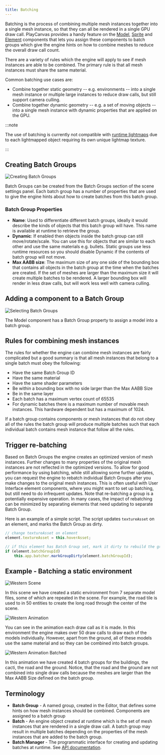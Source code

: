 ```yaml
---
title: Batching
---
```


Batching is the process of combining multiple mesh instances together into a single mesh instance, so that they can all be rendered in a single GPU draw call. PlayCanvas provides a handy feature on the [Model][7], [Sprite][9] and [Element][10] components that lets you assign these components to batch groups which give the engine hints on how to combine meshes to reduce the overall draw call count.

There are a variety of rules which the engine will apply to see if mesh instances are able to be combined. The primary rule is that all mesh instances must share the same material.

Common batching use cases are:

- Combine together static geometry -- e.g. environments -- into a single mesh instance or multiple large instances to reduce draw calls, but still support camera culling.
- Combine together dynamic geometry -- e.g. a set of moving objects -- into a single mesh instance with dynamic properties that are applied on the GPU.

:::note

The use of batching is currently not compatible with [runtime lightmaps](/user-manual/graphics/lighting/runtime-lightmaps/) due to each lightmapped object requiring its own unique lightmap texture.

:::

## Creating Batch Groups

![Creating Batch Groups](/img/user-manual/optimization/batching/batch-groups.jpg)

Batch Groups can be created from the Batch Groups section of the scene settings panel. Each batch group has a number of properties that are used to give the engine hints about how to create batches from this batch group.

### Batch Group Properties

- **Name**: Used to differentiate different batch groups, ideally it would describe the kinds of objects that this batch group will have. This name is available at runtime to retrieve the group.
- **Dynamic**: If enabled then objects inside the batch group can still move/rotate/scale. You can use this for objects that are similar to each other and use the same materials e.g. bullets. Static groups use less runtime resources so you should disable Dynamic if the contents of batch group will not move.
- **Max AABB size**: The maximum size of any one side of the bounding box that contains all objects in the batch group at the time when the batches are created. If the set of meshes are larger than the maximum size it will create multiple batches to be rendered. A larger bounding box will render in less draw calls, but will work less well with camera culling.

## Adding a component to a Batch Group

![Selecting Batch Groups](/img/user-manual/optimization/batching/model-component.jpg)

The Model component has a Batch Group property to assign a model into a batch group.

## Rules for combining mesh instances

The rules for whether the engine can combine mesh instances are fairly complicated but a good summary is that all mesh instances that belong to a single batch must obey the following:

- Have the same Batch Group ID
- Have the same material
- Have the same shader parameters
- Be within a bounding box with no side larger than the Max AABB Size
- Be in the same layer
- Each batch has a maximum vertex count of 65535
- For dynamic batches there is a maximum number of movable mesh instances. This hardware dependent but has a maximum of 1024.

If a batch group contains components or mesh instances that do not obey all of the rules the batch group will produce multiple batches such that each individual batch contains mesh instance that follow all the rules.

## Trigger re-batching

Based on Batch Groups the engine creates an optimized version of mesh instances. Further changes to many properties of the original mesh instances are not reflected in the optimized versions. To allow for good performance by using batching, while still allowing some further updates, you can request the engine to rebatch individual Batch Groups after you make changes to the original mesh instances. This is often useful with User Interface element components, where you might want to set up batching, but still need to do infrequent updates. Note that re-batching a group is a potentially expensive operation. In many cases, the impact of rebatching can be minimized by separating elements that need updating to separate Batch Group.

Here is an example of a simple script. The script updates `textureAsset` on an element, and marks the Batch Group as dirty.

```javascript
// change textureAsset on element
element.textureAsset = this.hoverAsset;

// if this element has Batch Group set, mark it dirty to rebuild the group in the next frame
if (element.batchGroupId)
    this.app.batcher.markGroupDirty(element.batchGroupId);
```

## Example - Batching a static environment

![Western Scene](/img/user-manual/optimization/batching/western-scene.jpg)

In this scene we have created a static environment from 7 separate model files, some of which are repeated in the scene. For example, the road tile is used to in 50 entities to create the long road through the center of the scene.

![Western Animation](/img/user-manual/optimization/batching/western-animation-all.gif)

You can see in the animation each draw call as it is made. In this environment the engine makes over 50 draw calls to draw each of the models individually. However, apart from the ground, all of these models use the same material and so they can be combined into batch groups.

![Western Animation Batched](/img/user-manual/optimization/batching/western-animation.gif)

In this animation we have created 4 batch groups for the buildings, the cacti, the road and the ground. Notice, that the road and the ground are not combined into single draw calls because the meshes are larger than the Max AABB Size defined on the batch group.

## Terminology

- **Batch Group** - A named group, created in the Editor, that defines some hints on how mesh instances should be combined. Components are assigned to a batch group
- **Batch** - An engine object created at runtime which is the set of mesh instances that are rendered in a single draw call. A batch group may result in multiple batches depending on the properties of the mesh instances that are added to the batch group.
- **Batch Manager** - The programmatic interface for creating and updating batches at runtime. See [API documentation][8].

<!-- [6]: /user-manual/editor/interface/settings/batch-groups/ -->
[7]: /user-manual/scenes/components/model
[8]: https://manual.oasisserver.link/engine/classes/BatchManager.html
[9]: /user-manual/scenes/components/sprite
[10]: /user-manual/scenes/components/element
